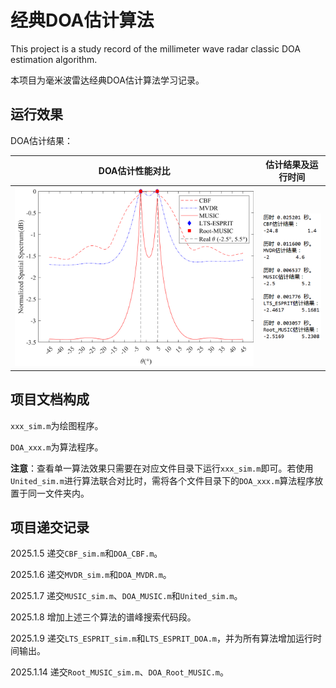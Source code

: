 # 经典DOA估计算法
This project is a study record of the millimeter wave radar classic DOA estimation algorithm.

本项目为毫米波雷达经典DOA估计算法学习记录。

## 运行效果

DOA估计结果：

| DOA估计性能对比 | 估计结果及运行时间 |
| :----:| :----: |
| <img src="./DOA_United/DOA_United_Output.svg"> | <img src="./DOA_United/DOA_United_Output_Time.png"> |

## 项目文档构成

`xxx_sim.m`为绘图程序。

`DOA_xxx.m`为算法程序。

**注意**：查看单一算法效果只需要在对应文件目录下运行`xxx_sim.m`即可。若使用`United_sim.m`进行算法联合对比时，需将各个文件目录下的`DOA_xxx.m`算法程序放置于同一文件夹内。

## 项目递交记录

2025.1.5 递交`CBF_sim.m`和`DOA_CBF.m`。

2025.1.6 递交`MVDR_sim.m`和`DOA_MVDR.m`。

2025.1.7 递交`MUSIC_sim.m`、`DOA_MUSIC.m`和`United_sim.m`。

2025.1.8 增加上述三个算法的谱峰搜索代码段。

2025.1.9 递交`LTS_ESPRIT_sim.m`和`LTS_ESPRIT_DOA.m`，并为所有算法增加运行时间输出。

2025.1.14 递交`Root_MUSIC_sim.m`、`DOA_Root_MUSIC.m`。
